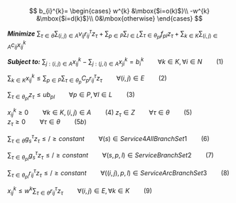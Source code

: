 ﻿

<br/>
<br/>
<br/>

$$
b_{i}^{k}=
 \begin{cases}
   w^{k}  &\mbox{$i=o(k)$}\\
   -w^{k}  &\mbox{$i=d(k)$}\\
   0&\mbox{otherwise}
   \end{cases}
$$


***Minimize***
$\sum_{\tau\in \theta} \sum_{(i,j)\in A} v_{ij}r_{ij}^{\tau}z_{\tau}+ \sum_{p\in P}\sum_{l\in L}\sum_{\tau\in \theta _{pl}}  f_{pl}z _{\tau}+\sum_{k\in K} \sum_{(i,j)\in A} c_{ij}x_{ij}^{k}$

***Subject to:***
   $\sum_{j:(i,j)\in A} x_{ij}^{k}-\sum_{j:(j,i)\in A} x_{ji}^{k}=b_{i}^{k}
    \qquad \forall k\in K, \forall i\in N\qquad (1)$
   
$\sum_{k\in K}x_{ij}^{k} \leqslant \sum_{p\in P}\sum_{\tau\in \theta _{p}} C_{p}r_{ij}^{\tau}z_{\tau} \qquad \forall(i,j)\in E\qquad(2)$

   $\sum_{\tau\in \theta_{pl}}z_{\tau} \leqslant ub_{pl}\qquad \forall p\in P,\forall l\in L \qquad(3)$

   $x_{ij}^{k}\geqslant 0\qquad \forall k\in K,(i,j) \in A\qquad(4)$
   $z_{\tau}\in Z\qquad \forall \tau\in \theta\qquad(5)$
<br/>
$z_{\tau}\geqslant 0\qquad \forall \tau\in \theta\qquad(5b)$

$\sum_{\tau\in \theta}g_{s}^{\tau}z_{\tau} \leqslant /\geqslant constant \qquad \forall(s)\in Service4AllBranchSet1\qquad(6)$

$\sum_{\tau\in \theta_{pl}}g_{s}^{\tau}z_{\tau} \leqslant /\geqslant constant \qquad \forall(s,p,l)\in ServiceBranchSet2\qquad(7)$

$\sum_{\tau\in \theta_{pl}}r_{ij}^{\tau}z_{\tau} \leqslant /\geqslant constant \qquad \forall((i,j),p,l)\in ServiceArcBranchSet3\qquad(8)$

$x_{ij}^{k} \leqslant w^{k}\sum_{\tau\in \theta}r_{ij}^{\tau}z_{\tau} \qquad \forall(i,j)\in E, \forall k\in K\qquad(9)$